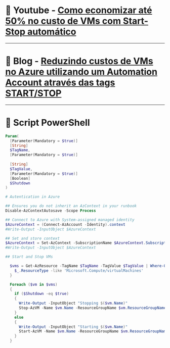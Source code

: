 # 🎥 Youtube - [Como economizar até 50% no custo de VMs com Start-Stop automático](https://youtu.be/hYANqXSxVMU)
---
# 📝 Blog - [Reduzindo custos de VMs no Azure utilizando um Automation Account através das tags START/STOP](https://www.tftec.com.br/2025/01/30/reduzindo-custos-de-vms-com-automation-account/)
---

# 📌 Script PowerShell
```powershell
Param(
  [Parameter(Mandatory = $true)]
  [String]
  $TagName,
  [Parameter(Mandatory = $true)]
     
  [String]
  $TagValue,
  [Parameter(Mandatory = $true)]
  [Boolean]
  $Shutdown
)

# Autentication in Azure

## Ensures you do not inherit an AzContext in your runbook
Disable-AzContextAutosave -Scope Process

## Connect to Azure with System-assigned managed identity
$AzureContext = (Connect-AzAccount -Identity).context
#Write-Output -InputObject $AzureContext

## Set and store context
$AzureContext = Set-AzContext -SubscriptionName $AzureContext.Subscription -DefaultProfile $AzureContext
#Write-Output -InputObject $AzureContext

## Start and Stop VMs

  $vms = Get-AzResource -TagName $TagName -TagValue $TagValue | Where-Object -FilterScript {
    $_.ResourceType -like 'Microsoft.Compute/virtualMachines' 
  }

  Foreach ($vm in $vms) 
  {
    if ($Shutdown -eq $true) 
    {
      Write-Output -InputObject "Stopping $($vm.Name)"        
      Stop-AzVM -Name $vm.Name -ResourceGroupName $vm.ResourceGroupName -Force
    }
    else 
    {
      Write-Output -InputObject "Starting $($vm.Name)"        
      Start-AzVM -Name $vm.Name -ResourceGroupName $vm.ResourceGroupName
    }
  }
```
